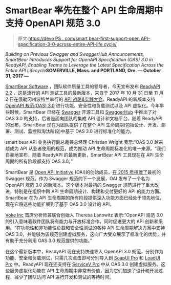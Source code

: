# SmartBear 率先在整个 API 生命周期中支持 OpenAPI 规范 3.0

> 原文:[https://devo PS . com/smart bear-first-support-open API-specification-3-0-across-entire-API-life cycle/](https://devops.com/smartbear-first-support-openapi-specification-3-0-across-entire-api-lifecycle/)

*Building on Previous Swagger and SwaggerHub Announcements, SmartBear Introduces Support for OpenAPI Specification (OAS) 3.0 in ReadyAPI, Enabling Teams to Leverage the Latest Specification Across the Entire API Lifecycle***SOMERVILLE, Mass. and PORTLAND, Ore. — October 31, 2017 —**

[SmartBear Software](https://smartbear.com/) ，团队软件质量工具的领导者，今天宣布发布 [ReadyAPI 2.2](https://smartbear.com/product/ready-api/overview/) ，这是流行的 API 测试工具的最新版本，来自于 2017 年 10 月 31 日至 11 月 2 日在俄勒冈州波特兰举行的 [API 战略&实践大会](http://events.linuxfoundation.org/events/apistrat)。ReadyAPI 的新版本支持 [OpenAPI 规范(OAS) 3.0](https://www.openapis.org/blog/2017/07/26/the-oai-announces-the-openapi-specification-3-0-0) 进行功能、安全性和负载测试以及 API 虚拟化。今年早些时候，SmartBear 已经在 [Swagger](https://swagger.io/) 开源工具和 [SwaggerHub](https://swaggerhub.com/) 中推出了对 OAS 3.0 的支持，后者是面向团队的集成 API 设计和文档平台。随着 ReadyAPI 的发布，SmartBear 现在为团队提供了在整个 API 生命周期(包括设计、开发、部署、测试、监控和淘汰阶段)中基于 OAS 3.0 进行标准化的能力。

smart bear API 业务执行副总裁兼总经理 Christian Wright 表示:“OAS 3.0 越来越成为 API 从业者使用的规范，成为推动 API 生命周期标准化的唯一来源。“我们自豪地宣布，随着 ReadyAPI 的最新更新，SmartBear API 工具现在在 API 生命周期的所有阶段都支持 OAS 3.0。”

SmartBear 是 [Open API Initiative](https://www.openapis.org/) (OAI)的创始成员，[在 2015 年捐赠了](https://smartbear.com/news/news-releases/smartbear-launches-open-api-initiative-with-key-in/)最初的 Swagger 规范。作为 Swagger 规范的下一个发展，OAI 发布了一个名为 OpenAPI 规范 3.0 的新版本。这个版本对最初的 Swagger 规范进行了重大改进，特别是在组织中跨 API 生命周期设计、构建和交付更好的 API 的能力方面。SmartBear 在为 API 生命周期的所有阶段提供深入功能方面已经处于领先地位，现在它将这些功能扩展到了基于 OAS 3.0 设计的 API。

[Voke Inc](http://vokeinc.com/) 首席分析师兼联合创始人 Theresa Lanowitz 表示:“OpenAPI 规范 3.0 的引入意味着软件团队将有能力与开放标准合作，同时促进更大的 API 创新和采用。“在功能性和非功能性负载和安全性测试的各种 API 生命周期解决方案中支持 OAS 3.0，并能够为该规范创建虚拟服务，这向广大受众展示了标准化的优势，并有助于充分利用 OAS 3.0 规范提供的功能。”

在这个最新版本中，ReadyAPI 现在支持快速导入 OpenAPI 3.0 规范，分别作为功能、安全和负载测试，只需几次点击即可分别导入到 [SoapUI Pro](https://smartbear.com/product/ready-api/soapui/overview/) 和 [LoadUI Pro](https://smartbear.com/product/ready-api/loadui/overview/) 中。ReadyAPI 现在还支持在 [ServiceV Pro](https://smartbear.com/product/ready-api/servicev/overview/) 中从 OAS 3.0 创建虚拟服务。这些服务虚拟化功能在 API 生命周期中非常有价值，因为它们加速了设计和开发过程，减少了团队访问 API 进行开发和测试的等待时间。